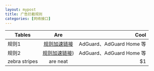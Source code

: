 ```yaml
---
layout: mypost
title: 广告拦截规则
categories: [网络接口]
---
```


| Tables        |      Are      |   Cool |
| ------------- | :-----------: | -----: |
| 规则1      |  [规则加速链接]([http://blog.tmaize.net](https://gcore.jsdelivr.net/gh/217heidai/adblockfilters@main/rules/adblockdns.txt)) | AdGuard、AdGuard Home 等 |
| 规则2      |   [规则加速链接]([[https://gcore.jsdelivr.net/gh/217heidai/adblockfilters@main/rules/adblockdnslite.txt]))    |   AdGuard、AdGuard Home 等 |
| zebra stripes |   are neat    |    \$1 |

```md
